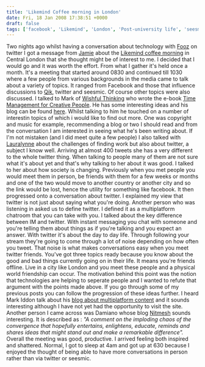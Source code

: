 ```yaml
---
title: 'Likemind Coffee morning in London'
date: Fri, 18 Jan 2008 17:38:51 +0000
draft: false
tags: ['facebook', 'Likemind', 'London', 'Post-university life', 'seesmic', 'social media', 'social media', 'social networking', 'twitter', 'twitter']
---
```


Two nights ago whilst having a conversation about technology with [Fooz](http://www.twitter.com/fooz) on twitter I got a message from [Jamie](http://www.twitter.com/jamiec) about the [Likemind coffee morning](http://likemind.us/) in Central London that she thought might be of interest to me. I decided that I would go and it was worth the effort. From what I gather it's held once a month. It's a meeting that started around 0830 and continued till 1030 where a few people from various backgrounds in the media came to talk about a variety of topics. It ranged from Facebook and those that influence discussions to [Qik](http://www.qik.com/video/9898), twitter and seesmic. Of course other topics were also discussed. I talked to Mark of [Wishful Thinking](http://www.wishfulthinking.co.uk) who wrote the e-book [Time Management for Creative People](http://wishful.fileburst.com/creativetime.pdf). He has some interesting ideas and his blog can be found [here](http://www.wishfulthinking.co.uk/blog/). Whilst talking to him he touched on a number of interestin topics of which i would like to find out more. One was copyright and music for example, recommending a blog or two I should read and from the conversation I am interested in seeing what he's been writing about. If I'm not mistaken (and I did meet quite a few people) I also talked with [Lauralynne](http://twitter.com/LauraLynne) about the challenges of finding work but also about twitter, a subject I know well. Arriving at almost 400 tweets she has a very different to the whole twitter thing. When talking to people many of them are not sure what it's about yet and that's why talking to her about it was good. I talked to her about how society is changing. Previously when you met people you would meet them in person, be friends with them for a few weeks or months and one of the two would move to another country or another city and so the link would be lost, hence the utility for something like facebook. It then progressed onto a conversation about twitter. I explained my view that twitter is not just about saying what you're doing. Another person who was listening in asked us to define twitter. I defined it as a multiplatform chatroom that you can take with you. I talked about the key difference between IM and twitter. With instant messaging you chat with someone and you're telling them about things as if you're talking and you expect an answer. With twitter it's about the day to day life. Through following your stream they're going to come through a lot of noise depending on how often you tweet. That noise is what makes conversations easy when you meet twitter friends. You've got three topics ready because you know about the good and bad things currently going on in their life. It means you're friends offline. Live in a city like London and you meet these people and a physical world friendship can occur. The motivation behind this point was the notion that technologies are helping to seperate people and I wanted to refute that argument with the points made above. If you go through some of my previous posts you can follow the progression of these ideas further. I heard Mark Iddon talk about his [blog about multiplatform content](http://markiddon.wordpress.com/) and it sounds interesting although I have not yet had the opportunity to visit the site. Another person I came across was Damiano whose blog [Nitmesh](http://www.nitmesh.com/) sounds interesting. It is described as : _"A comment on the imploding chaos of the convergence that hopefully entertains, enlightens, educate, reminds and shares ideas that might stand out and make a remarkable difference"._ Overall the meeting was good, productive. I arrived feeling both inspired and shattered. Normal, I got to sleep at 4am and got up at 630 because I enjoyed the thought of being able to have more conversations in person rather than via twitter or seesmic.